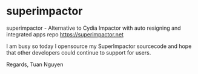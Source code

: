# superimpactor

superimpactor - Alternative to Cydia Impactor with auto resigning and integrated apps repo
https://superimpactor.net

I am busy so today I opensource my SuperImpactor sourcecode and hope that other developers could continue to support for users. 

Regards,
Tuan Nguyen



